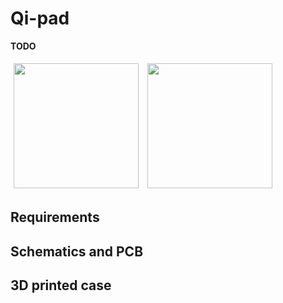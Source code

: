 # Qi-pad

__TODO__

<div>
<img src="images/both_front.jpg" height="200px" style="margin:5px">
<img src="images/both_back.jpg" height="200px" style="margin:5px">
</div>


## Requirements


## Schematics and PCB


## 3D printed case
